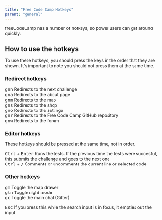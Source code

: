 ```yaml
---
title: "Free Code Camp Hotkeys"
parent: "general"
---
```


freeCodeCamp has a number of hotkeys, so power users can get around quickly.

## How to use the hotkeys

To use these hotkeys, you should press the keys in the order that they are shown. It's important to note you should not press them at the same time.

### Redirect hotkeys

<kbd>g</kbd><kbd>n</kbd><kbd>n</kbd> Redirects to the next challenge  
<kbd>g</kbd><kbd>n</kbd><kbd>a</kbd> Redirects to the about page  
<kbd>g</kbd><kbd>n</kbd><kbd>m</kbd> Redirects to the map  
<kbd>g</kbd><kbd>n</kbd><kbd>s</kbd> Redirects to the shop  
<kbd>g</kbd><kbd>n</kbd><kbd>o</kbd> Redirects to the settings  
<kbd>g</kbd><kbd>n</kbd><kbd>r</kbd> Redirects to the Free Code Camp GitHub repository  
<kbd>g</kbd><kbd>n</kbd><kbd>w</kbd> Redirects to the forum

### Editor hotkeys

These hotkeys should be pressed at the same time, not in order.

<kbd>Ctrl</kbd> + <kbd>Enter</kbd> Runs the tests. If the previous time the tests were succesful, this submits the challenge and goes to the next one  
<kbd>Ctrl</kbd> + <kbd>/</kbd> Comments or uncomments the current line or selected code

### Other hotkeys

<kbd>g</kbd><kbd>m</kbd> Toggle the map drawer  
<kbd>g</kbd><kbd>t</kbd><kbd>n</kbd> Toggle night mode  
<kbd>g</kbd><kbd>c</kbd> Toggle the main chat (Gitter)

<kbd>Esc</kbd> If you press this while the search input is in focus, it empties out the input
